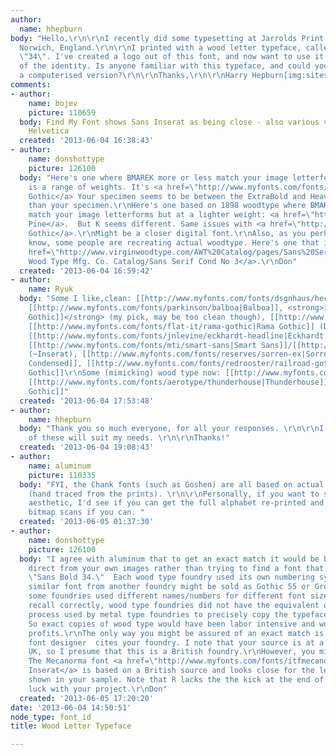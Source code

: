 ```yaml
---
author:
  name: hhepburn
body: "Hello,\r\n\r\nI recently did some typesetting at Jarrolds Print Museum, in
  Norwich, England.\r\n\r\nI printed with a wood letter typeface, called 'Sans Bold
  \"34\". I've created a logo out of this font, and now want to use it for the rest
  of the identity. Is anyone familiar with this typeface, and could you recommend
  a computerised version?\r\n\r\nThanks,\r\n\r\nHarry Hepburn[img:sites/default/files/old-images/Wood-Letter-for-forum_6089.png]"
comments:
- author:
    name: bojev
    picture: 110659
  body: Find My Font shows Sans Inserat as being close - also various versions of
    Helvetica
  created: '2013-06-04 16:38:43'
- author:
    name: donshottype
    picture: 126100
  body: "Here's one where BMAREK more or less match your image letterforms and there
    is a range of weights. It's <a href=\"http://www.myfonts.com/fonts/flat-it/dharma-gothic/\">Dharma
    Gothic</a> Your specimen seems to be between the ExtraBold and Heavy. Seems narrower
    than your specimen.\r\nHere's one based on 1898 woodtype where BMARE more or less
    match your image letterforms but at a lighter weight: <a href=\"http://www.myfonts.com/fonts/hvdfonts/cheap-pine/\">Cheap
    Pine</a>.  But K seems different. Same issues with <a href=\"http://www.myfonts.com/fonts/mti/industrial-gothic/\">Industrial
    Gothic</a>.\r\nMight be a closer digital font.\r\nAlso, as you perhaps already
    know, some people are recreating actual woodtype. Here's one that is close <a
    href=\"http://www.virginwoodtype.com/AWT%20Catalog/pages/Sans%20Serif%20Cond%20No%203_jpg.php\">American
    Wood Type Mfg. Co. Catalog/Sans Serif Cond No 3</a>.\r\nDon"
  created: '2013-06-04 16:59:42'
- author:
    name: Ryuk
  body: "Some I like,clean: [[http://www.myfonts.com/fonts/dsgnhaus/hector|Hector]],
    [[http://www.myfonts.com/fonts/parkinson/balboa|Balboa]], <strong>[[http://www.myfonts.com/fonts/redrooster/block-gothic-rr|Block
    Gothic]]</strong> (my pick, may be too clean though), [[http://www.myfonts.com/fonts/redrooster/gothic-rr|Gothic]],
    [[http://www.myfonts.com/fonts/flat-it/rama-gothic|Rama Gothic]] (Dharma's brother),
    [[http://www.myfonts.com/fonts/jnlevine/eckhardt-headline|Eckhardt Headline]],
    [[http://www.myfonts.com/fonts/mti/smart-sans|Smart Sans]]/[[http://www.myfonts.com/fonts/ef-typeshop/plakette|Plakette]]
    (~Inserat), [[http://www.myfonts.com/fonts/reserves/sorren-ex|Sorren Ex]], [[http://www.myfonts.com/fonts/typeart/xheighter-condensed|Xheighter
    Condensed]], [[http://www.myfonts.com/fonts/redrooster/railroad-gothic-rr|Railroad
    Gothic]]\r\nSome (mimicking) wood type now: [[http://www.myfonts.com/fonts/chank/blinc-pak|Goshen]],
    [[http://www.myfonts.com/fonts/aerotype/thunderhouse|Thunderhouse]], [[http://www.myfonts.com/fonts/ephemera/toronto-gothic|Toronto
    Gothic]]"
  created: '2013-06-04 17:53:48'
- author:
    name: hhepburn
  body: "Thank you so much everyone, for all your responses. \r\n\r\nI'm sure one
    of these will suit my needs. \r\n\r\nThanks!"
  created: '2013-06-04 19:08:43'
- author:
    name: aluminum
    picture: 110335
  body: "FYI, the Chank fonts (such as Goshen) are all based on actual wood faces
    (hand traced from the prints). \r\n\r\nPersonally, if you want to stick with the
    aesthetic, I'd see if you can get the full alphabet re-printed and use the actual
    bitmap scans if you can. "
  created: '2013-06-05 01:37:30'
- author:
    name: donshottype
    picture: 126100
  body: "I agree with aluminum that to get an exact match it would be best to work
    direct from your own images rather than trying to find a font that precisely matches
    \"Sans Bold 34.\"  Each wood type foundry used its own numbering system, so a
    similar font from another foundry might be sold as Gothic 55 or Grotesk 101. Also
    some foundries used different names/numbers for different font sizes.\r\nIf I
    recall correctly, wood type foundries did not have the equivalent of the electrotyping
    process used by metal type foundries to precisely copy the typefaces of competitors.
    So exact copies of wood type would have been labor intensive and would cut into
    profits.\r\nThe only way you might be assured of an exact match is if the digital
    font designer  cites your foundry. I note that your source is at a museum in the
    UK, so I presume that this is a British foundry.\r\nHowever, you might be in luck.
    The Mecanorma font <a href=\"http://www.myfonts.com/fonts/itfmecanorma/british-inserat/\">British
    Inserat</a> is based on a British source and looks close for the letters BMAREK
    shown in your sample. Note that R lacks the the kick at the end of the leg.\r\nGood
    luck with your project.\r\nDon"
  created: '2013-06-05 17:20:20'
date: '2013-06-04 14:50:51'
node_type: font_id
title: Wood Letter Typeface

---
```

